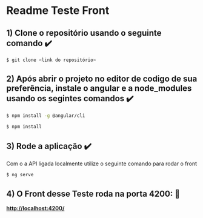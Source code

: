 # Readme Teste Front

## 1) Clone o repositório usando o seguinte comando  :heavy_check_mark:

```bash
$ git clone <link do repositório>
```

## 2) Após abrir o projeto no editor de codigo de sua preferência, instale o angular e a node_modules usando os segintes comandos :heavy_check_mark:

```bash
$ npm install -g @angular/cli
```

```bash
$ npm install
```
## 3) Rode a aplicação :heavy_check_mark:
Com o a API ligada localmente utilize o seguinte comando para rodar o front

```bash
$ ng serve
```

## 4) O Front desse Teste roda na porta 4200: :rocket:

[**http://localhost:4200/**](http://localhost:4200/)
